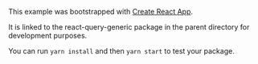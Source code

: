 This example was bootstrapped with [Create React App](https://github.com/facebook/create-react-app).

It is linked to the react-query-generic package in the parent directory for development purposes.

You can run `yarn install` and then `yarn start` to test your package.
